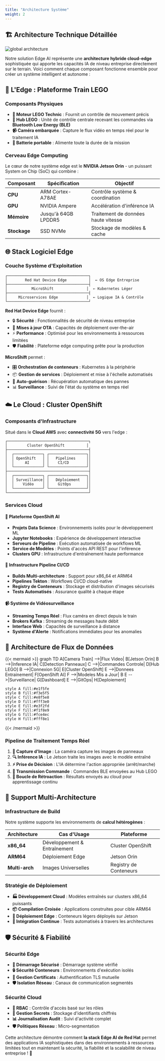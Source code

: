 ```yaml
---
title: "Architecture Système"
weight: 2
---
```


## 🏗️ Architecture Technique Détaillée

![global architecture](/images/architecture-global.png)

Notre solution Edge AI représente une **architecture hybride cloud-edge** sophistiquée qui apporte les capacités IA de niveau entreprise directement sur le terrain. Voici comment chaque composant fonctionne ensemble pour créer un système intelligent et autonome :

## 🚂 L'Edge : Plateforme Train LEGO

### Composants Physiques
- **🔧 Moteur LEGO Technic** : Fournit un contrôle de mouvement précis
- **🧠 Hub LEGO** : Unité de contrôle centrale recevant les commandes via **Bluetooth Low Energy (BLE)**
- **📹 Caméra embarquée** : Capture le flux vidéo en temps réel pour le traitement IA
- **🔋 Batterie portable** : Alimente toute la durée de la mission

### Cerveau Edge Computing
Le cœur de notre système edge est le **NVIDIA Jetson Orin** - un puissant System on Chip (SoC) qui combine :

| Composant | Spécification | Objectif |
|-----------|---------------|----------|
| **CPU** | ARM Cortex-A78AE | Contrôle système & coordination |
| **GPU** | NVIDIA Ampere | Accélération d'inférence IA |
| **Mémoire** | Jusqu'à 64GB LPDDR5 | Traitement de données haute vitesse |
| **Stockage** | SSD NVMe | Stockage de modèles & cache |

## 🌐 Stack Logiciel Edge

### Couche Système d'Exploitation
```
┌─────────────────────────────────────┐
│        Red Hat Device Edge          │  ← OS Edge Entreprise
├─────────────────────────────────────┤
│           MicroShift               │  ← Kubernetes Léger
├─────────────────────────────────────┤
│     Microservices Edge             │  ← Logique IA & Contrôle
└─────────────────────────────────────┘
```

**Red Hat Device Edge** fournit :
- 🔒 **Sécurité** : Fonctionnalités de sécurité de niveau entreprise
- 🔄 **Mises à jour OTA** : Capacités de déploiement over-the-air
- ⚡ **Performance** : Optimisé pour les environnements à ressources limitées
- 🛡️ **Fiabilité** : Plateforme edge computing prête pour la production

**MicroShift** permet :
- 🎛️ **Orchestration de conteneurs** : Kubernetes à la périphérie
- 📦 **Gestion de services** : Déploiement et mise à l'échelle automatisés
- 🔄 **Auto-guérison** : Récupération automatique des pannes
- 📊 **Surveillance** : Suivi de l'état du système en temps réel

## ☁️ Le Cloud : Cluster OpenShift

### Composants d'Infrastructure
Situé dans le **Cloud AWS** avec **connectivité 5G** vers l'edge :

```
┌─────────────────────────────────────┐
│         Cluster OpenShift          │
├─────────────────────────────────────┤
│  ┌─────────────┐ ┌─────────────────┐│
│  │ OpenShift   │ │   Pipelines     ││
│  │     AI      │ │    CI/CD        ││
│  └─────────────┘ └─────────────────┘│
├─────────────────────────────────────┤
│  ┌─────────────┐ ┌─────────────────┐│
│  │ Surveillance│ │   Déploiement   ││
│  │    Vidéo    │ │    GitOps       ││
│  └─────────────┘ └─────────────────┘│
└─────────────────────────────────────┘
```

### Services Cloud

#### 🤖 Plateforme OpenShift AI
- **Projets Data Science** : Environnements isolés pour le développement ML
- **Jupyter Notebooks** : Expérience de développement interactive
- **Serveurs de Pipeline** : Exécution automatisée de workflows ML
- **Service de Modèles** : Points d'accès API REST pour l'inférence
- **Clusters GPU** : Infrastructure d'entraînement haute performance

#### 🔄 Infrastructure Pipeline CI/CD
- **Builds Multi-architecture** : Support pour x86_64 et ARM64
- **Pipelines Tekton** : Workflows CI/CD cloud-native
- **Registry de Conteneurs** : Stockage et distribution d'images sécurisés
- **Tests Automatisés** : Assurance qualité à chaque étape

#### 📹 Système de Vidéosurveillance
- **Streaming Temps Réel** : Flux caméra en direct depuis le train
- **Brokers Kafka** : Streaming de messages haute débit
- **Interface Web** : Capacités de surveillance à distance
- **Système d'Alerte** : Notifications immédiates pour les anomalies

## 🔄 Architecture de Flux de Données

{{< mermaid >}}
graph TD
    A[Camera Train] -->|Flux Video| B[Jetson Orin]
    B -->|Inference IA| C[Detection Panneaux]
    C -->|Commandes Controle| D[Hub LEGO]
    B -->|Connexion 5G| E[Cluster OpenShift]
    E -->|Donnees Entrainement| F[OpenShift AI]
    F -->|Modeles Mis a Jour| B
    E -->|Surveillance| G[Dashboard]
    E -->|GitOps| H[Deploiement]
    
    style A fill:#e1f5fe
    style B fill:#f3e5f5
    style C fill:#e8f5e8
    style D fill:#fff3e0
    style E fill:#e3f2fd
    style F fill:#f1f8e9
    style G fill:#fce4ec
    style H fill:#fff8e1
{{< /mermaid >}}

### Pipeline de Traitement Temps Réel
1. **📸 Capture d'Image** : La caméra capture les images de panneaux
2. **🔍 Inférence IA** : Le Jetson traite les images avec le modèle entraîné
3. **⚡ Prise de Décision** : L'IA détermine l'action appropriée (arrêt/marche)
4. **📡 Transmission Commande** : Commandes BLE envoyées au Hub LEGO
5. **🔄 Boucle de Rétroaction** : Résultats envoyés au cloud pour apprentissage continu

## 🏢 Support Multi-Architecture

### Infrastructure de Build
Notre système supporte les environnements de **calcul hétérogènes** :

| Architecture | Cas d'Usage | Plateforme |
|-------------|-------------|------------|
| **x86_64** | Développement & Entraînement | Cluster OpenShift |
| **ARM64** | Déploiement Edge | Jetson Orin |
| **Multi-arch** | Images Universelles | Registry de Conteneurs |

### Stratégie de Déploiement
- **🏭 Développement Cloud** : Modèles entraînés sur clusters x86_64 puissants
- **📦 Compilation Croisée** : Applications construites pour cible ARM64
- **🚀 Déploiement Edge** : Conteneurs légers déployés sur Jetson
- **🔄 Intégration Continue** : Tests automatisés à travers les architectures

## 🛡️ Sécurité & Fiabilité

### Sécurité Edge
- **🔐 Démarrage Sécurisé** : Démarrage système vérifié
- **🔒 Sécurité Conteneurs** : Environnements d'exécution isolés
- **📜 Gestion Certificats** : Authentification TLS mutuelle
- **🛡️ Isolation Réseau** : Canaux de communication segmentés

### Sécurité Cloud
- **🔑 RBAC** : Contrôle d'accès basé sur les rôles
- **🔐 Gestion Secrets** : Stockage d'identifiants chiffrés
- **📊 Journalisation Audit** : Suivi d'activité complet
- **🛡️ Politiques Réseau** : Micro-segmentation

Cette architecture démontre comment **la stack Edge AI de Red Hat** permet des applications IA sophistiquées dans des environnements à ressources limitées tout en maintenant la sécurité, la fiabilité et la scalabilité de niveau entreprise ! 🚀